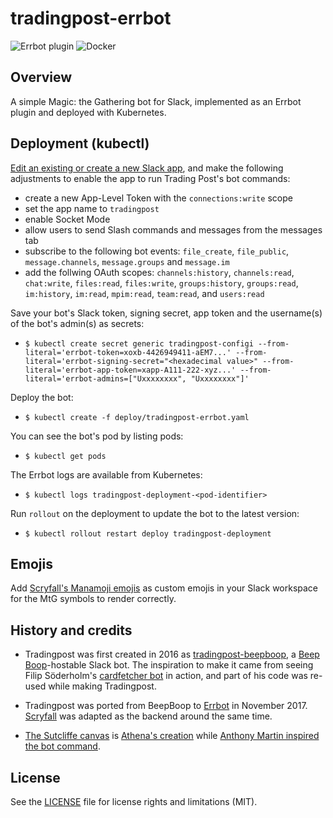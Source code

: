tradingpost-errbot
=============

![Errbot plugin](https://github.com/torgeirl/tradingpost-errbot/actions/workflows/python-tests.yml/badge.svg)
![Docker](https://github.com/torgeirl/tradingpost-errbot/workflows/Docker/badge.svg)

## Overview
A simple Magic: the Gathering bot for Slack, implemented as an Errbot plugin and deployed with Kubernetes.

## Deployment (kubectl)
[Edit an existing or create a new Slack app](http://api.slack.com/apps), and make the following adjustments to enable the app to run Trading Post's bot commands:
  - create a new App-Level Token with the `connections:write` scope
  - set the app name to `tradingpost`
  - enable Socket Mode
  - allow users to send Slash commands and messages from the messages tab
  - subscribe to the following bot events: `file_create`, `file_public`, `message.channels`, `message.groups` and `message.im`
  - add the follwing OAuth scopes: `channels:history`, `channels:read`, `chat:write`, `files:read`, `files:write`, `groups:history`, `groups:read`, `im:history`, `im:read`, `mpim:read`, `team:read`, and `users:read`

Save your bot's Slack token, signing secret, app token and the username(s) of the bot's admin(s) as secrets:
  - `$ kubectl create secret generic tradingpost-configi --from-literal='errbot-token=xoxb-4426949411-aEM7...' --from-literal='errbot-signing-secret="<hexadecimal value>" --from-literal='errbot-app-token=xapp-A111-222-xyz...' --from-literal='errbot-admins=["Uxxxxxxxx", "Uxxxxxxxx"]'`

Deploy the bot:
  - `$ kubectl create -f deploy/tradingpost-errbot.yaml`

You can see the bot's pod by listing pods:
  - `$ kubectl get pods`

The Errbot logs are available from Kubernetes:
  - `$ kubectl logs tradingpost-deployment-<pod-identifier>`

Run `rollout` on the deployment to update the bot to the latest version:
  - `$ kubectl rollout restart deploy tradingpost-deployment`

## Emojis ##
Add [Scryfall's Manamoji emojis](https://github.com/scryfall/manamoji-slack/) as custom emojis in your Slack workspace for the MtG symbols to render correctly.

## History and credits
  - Tradingpost was first created in 2016 as [tradingpost-beepboop](https://github.com/torgeirl/tradingpost-beepboop), a [Beep Boop](https://github.com/BeepBoopHQ/starter-python-bot)-hostable Slack bot. The inspiration to make it came from seeing Filip Söderholm's [cardfetcher bot](https://github.com/fiso/cardfetcher) in action, and part of his code was re-used while making Tradingpost.

  - Tradingpost was ported from BeepBoop to [Errbot](https://github.com/errbotio/errbot) in November 2017. [Scryfall](https://scryfall.com/docs/api) was adapted as the backend around the same time.

  - [The Sutcliffe canvas](src/assets/sutcliffe-canvas.png) is [Athena's creation](https://twitter.com/_Elantris_/status/1103775781543530496) while [Anthony Martin inspired the bot command](https://twitter.com/Martony101/status/1103858795371851777).

## License
See the [LICENSE](LICENSE.md) file for license rights and limitations (MIT).
